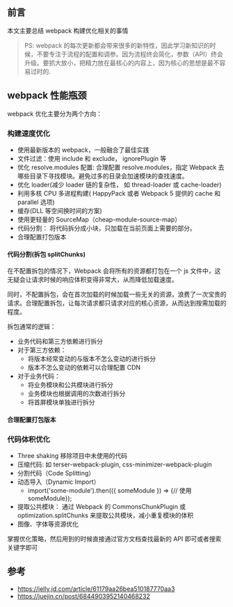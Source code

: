 ## 前言

本文主要总结 webpack 构建优化相关的事情

> PS: webpack 的每次更新都会带来很多的新特性，因此学习新知识的时候，不要专注于流程的配置和调参。因为流程终会简化，参数（API）终会升级。要抓大放小，把精力放在最核心的内容上，因为核心的思想是最不容易过时的.

## webpack 性能瓶颈

webpack 优化主要分为两个方向：

### 构建速度优化

- 使用最新版本的 webpack，一般融合了最佳实践
- 文件过滤：使用 include 和 exclude， ignorePlugin 等
- 优化 resolve.modules 配置: 合理配置 resolve.modules，指定 Webpack 去哪些目录下寻找模块。避免过多的目录会加速模块的查找速度。
- 优化 loader(减少 loader 链的复杂性， 如 thread-loader 或 cache-loader)
- 利用多核 CPU 多进程构建( HappyPack 或者 Webpack 5 提供的 cache 和 parallel 选项)
- 缓存(DLL 等空间换时间的方案)
- 使用更轻量的 SourceMap（cheap-module-source-map）
- 代码分割： 将代码拆分成小块，只加载在当前页面上需要的部分。
- 合理配置打包版本

#### 代码分割(拆包 splitChunks)

在不配置拆包的情况下，Webpack 会将所有的资源都打包在一个 js 文件中，这无疑会让请求时候的响应体积变得非常大，从而降低加载速度。

同时，不配置拆包，会在首次加载的时候加载一些无关的资源，浪费了一次宝贵的请求。合理配置拆包，让每次请求都只请求对应的核心资源，从而达到按需加载的程度。

拆包通常的逻辑：

- 业务代码和第三方依赖进行拆分
- 对于第三方依赖：
  - 将版本经常变动的与版本不怎么变动的进行拆分
  - 版本不怎么变动的依赖可以合理配置 CDN
- 对于业务代码：
  - 将业务模块和公共模块进行拆分
  - 业务模块也根据调用的次数进行拆分
  - 将首屏模块单独进行拆分

#### 合理配置打包版本

### 代码体积优化

- Three shaking 移除项目中未使用的代码
- 压缩代码: 如 terser-webpack-plugin, css-minimizer-webpack-plugin
- 分割代码（Code Splitting）
- 动态导入（Dynamic Import）
  - import('some-module').then(({ someModule }) => {// 使用 someModule});
- 提取公共模块： 通过 Webpack 的 CommonsChunkPlugin 或 optimization.splitChunks 来提取公共模块，减小重复模块的体积
- 图像、字体等资源优化

掌握优化策略，然后用到的时候直接通过官方文档查找最新的 API 即可或者搜索关键字即可

## 参考

- https://jelly.jd.com/article/61179aa26bea510187770aa3
- https://juejin.cn/post/6844903952140468232
